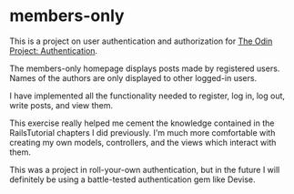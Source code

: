 # members-only

This is a project on user authentication and authorization for [The Odin Project: Authentication](https://www.theodinproject.com/lessons/authentication).

The members-only homepage displays posts made by registered users. Names of the authors are only displayed to other logged-in users.

I have implemented all the functionality needed to register, log in, log out, write posts, and view them.

This exercise really helped me cement the knowledge contained in the RailsTutorial chapters I did previously. I'm much more comfortable with creating my own models, controllers, and the views which interact with them.

This was a project in roll-your-own authentication, but in the future I will definitely be using a battle-tested authentication gem like Devise.